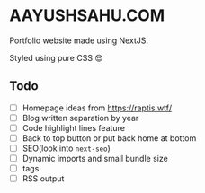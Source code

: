 # AAYUSHSAHU.COM

Portfolio website made using NextJS.

Styled using pure CSS 😎

## Todo

- [ ] Homepage ideas from https://raptis.wtf/
- [ ] Blog written separation by year
- [ ] Code highlight lines feature
- [ ] Back to top button or put back home at bottom
- [ ] SEO(look into `next-seo`)
- [ ] Dynamic imports and small bundle size
- [ ] tags
- [ ] RSS output
